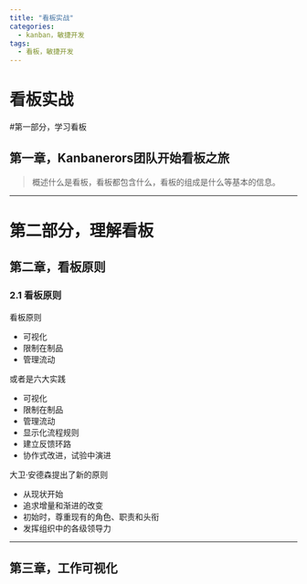 ```yaml
---
title: "看板实战"
categories:
  - kanban，敏捷开发
tags:
  - 看板，敏捷开发
---
```


# 看板实战

#第一部分，学习看板
## 第一章，Kanbanerors团队开始看板之旅  
> 概述什么是看板，看板都包含什么，看板的组成是什么等基本的信息。
---
# 第二部分，理解看板
## 第二章，看板原则
### 2.1 看板原则
看板原则
* 可视化
* 限制在制品
* 管理流动    

或者是六大实践   
* 可视化
* 限制在制品
* 管理流动   
* 显示化流程规则
* 建立反馈环路
* 协作式改进，试验中演进

大卫·安德森提出了新的原则
* 从现状开始
* 追求增量和渐进的改变
* 初始时，尊重现有的角色、职责和头衔
* 发挥组织中的各级领导力
---
## 第三章，工作可视化
###